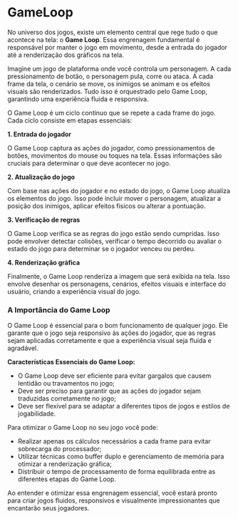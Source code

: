 # GameLoop

No universo dos jogos, existe um elemento central que rege tudo o que acontece na tela: o **Game Loop**. Essa engrenagem fundamental é responsável por manter o jogo em movimento, desde a entrada do jogador até a renderização dos gráficos na tela.

Imagine um jogo de plataforma onde você controla um personagem. A cada pressionamento de botão, o personagem pula, corre ou ataca. A cada frame da tela, o cenário se move, os inimigos se animam e os efeitos visuais são renderizados. Tudo isso é orquestrado pelo Game Loop, garantindo uma experiência fluida e responsiva.

O Game Loop é um ciclo contínuo que se repete a cada frame do jogo. Cada ciclo consiste em etapas essenciais:

**1. Entrada do jogador** 

O Game Loop captura as ações do jogador, como pressionamentos de botões, movimentos do mouse ou toques na tela. Essas informações são cruciais para determinar o que deve acontecer no jogo.

**2. Atualização do jogo** 

Com base nas ações do jogador e no estado do jogo, o Game Loop atualiza os elementos do jogo. Isso pode incluir mover o personagem, atualizar a posição dos inimigos, aplicar efeitos físicos ou alterar a pontuação.

**3. Verificação de regras**

 O Game Loop verifica se as regras do jogo estão sendo cumpridas. Isso pode envolver detectar colisões, verificar o tempo decorrido ou avaliar o estado do jogo para determinar se o jogador venceu ou perdeu.

**4. Renderização gráfica** 

Finalmente, o Game Loop renderiza a imagem que será exibida na tela. Isso envolve desenhar os personagens, cenários, efeitos visuais e interface do usuário, criando a experiência visual do jogo.

### A Importância do Game Loop

O Game Loop é essencial para o bom funcionamento de qualquer jogo. Ele garante que o jogo seja responsivo às ações do jogador, que as regras sejam aplicadas corretamente e que a experiência visual seja fluida e agradável.

**Características Essenciais do Game Loop:**

* O Game Loop deve ser eficiente para evitar gargalos que causem lentidão ou travamentos no jogo;
* Deve ser preciso para garantir que as ações do jogador sejam traduzidas corretamente no jogo;
* Deve ser flexível para se adaptar a diferentes tipos de jogos e estilos de jogabilidade.

Para otimizar o Game Loop no seu jogo você pode:

* Realizar apenas os cálculos necessários a cada frame para evitar sobrecarga do processador;
* Utilizar técnicas como buffer duplo e gerenciamento de memória para otimizar a renderização gráfica;
* Distribuir o tempo de processamento de forma equilibrada entre as diferentes etapas do Game Loop.

Ao entender e otimizar essa engrenagem essencial, você estará pronto para criar jogos fluidos, responsivos e visualmente impressionantes que encantarão seus jogadores.